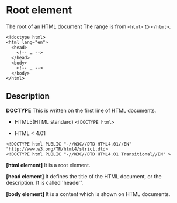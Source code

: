 # Root element
The root of an HTML document
The range is from `<html>` to `</html>`.

```
<!doctype html>
<html lang="en">
  <head>
    <!-- … -->
  </head>
  <body>
    <!-- … -->
  </body>
</html>
```

## Description
**DOCTYPE**
This is written on the first line of HTML documents.

* HTML5(HTML standard)
`<!DOCTYPE html>`

* HTML < 4.01
```
<!DOCTYPE html PUBLIC "-//W3C//DTD HTML4.01//EN" "http://www.w3.org/TR/html4/strict.dtd>
<!DOCTYPE html PUBLIC "-//W3C//DTD HTML4.01 Transitional//EN" >
```

**[html element]**
It is a root element.

**[head element]**
It defines the title of the HTML document, or the description. It is called 'header'.

**[body element]**
It is a content which is shown on HTML documents.